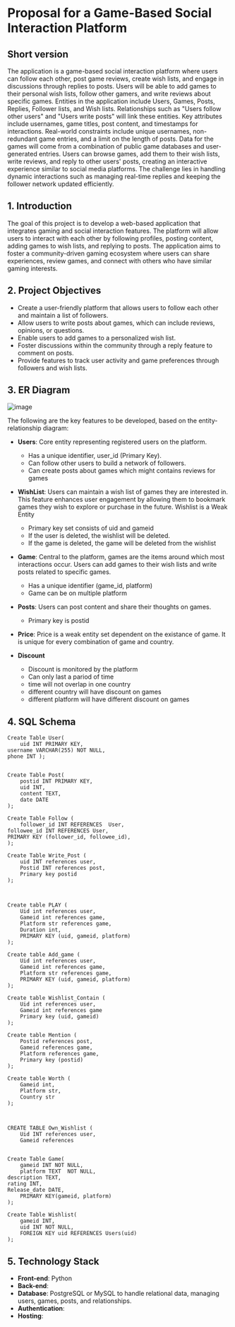 # Proposal for a Game-Based Social Interaction Platform

## Short version
The application is a game-based social interaction platform where users can follow each other, post game reviews, create wish lists, and engage in discussions through replies to posts. Users will be able to add games to their personal wish lists, follow other gamers, and write reviews about specific games. Entities in the application include Users, Games, Posts, Replies, Follower lists, and Wish lists. Relationships such as "Users follow other users" and "Users write posts" will link these entities. Key attributes include usernames, game titles, post content, and timestamps for interactions. Real-world constraints include unique usernames, non-redundant game entries, and a limit on the length of posts. Data for the games will come from a combination of public game databases and user-generated entries. Users can browse games, add them to their wish lists, write reviews, and reply to other users' posts, creating an interactive experience similar to social media platforms. The challenge lies in handling dynamic interactions such as managing real-time replies and keeping the follower network updated efficiently.

## 1. Introduction

The goal of this project is to develop a web-based application that integrates gaming and social interaction features. The platform will allow users to interact with each other by following profiles, posting content, adding games to wish lists, and replying to posts. The application aims to foster a community-driven gaming ecosystem where users can share experiences, review games, and connect with others who have similar gaming interests.

## 2. Project Objectives

- Create a user-friendly platform that allows users to follow each other and maintain a list of followers.
- Allow users to write posts about games, which can include reviews, opinions, or questions.
- Enable users to add games to a personalized wish list.
- Foster discussions within the community through a reply feature to comment on posts.
- Provide features to track user activity and game preferences through followers and wish lists.

## 3. ER Diagram

![image](https://github.com/user-attachments/assets/02cf318e-c4d5-4788-b443-1637b2681b3a)

The following are the key features to be developed, based on the entity-relationship diagram:

- **Users**: Core entity representing registered users on the platform.
  - Has a unique identifier, user_id (Primary Key).
  - Can follow other users to build a network of followers.
  - Can create posts about games which might contains reviews for games

- **WishList**: Users can maintain a wish list of games they are interested in. This feature enhances user engagement by allowing them to bookmark games they wish to explore or purchase in the future. Wishlist is a Weak Entity
  - Primary key set consists of uid and gameid
  - If the user is deleted, the wishlist will be deleted.
  - If the game is deleted, the game will be deleted from the wishlist

- **Game**: Central to the platform, games are the items around which most interactions occur. Users can add games to their wish lists and write posts related to specific games.
  - Has a unique identifier (game_id, platform)
  - Game can be on multiple platform


- **Posts**: Users can post content and share their thoughts on games.
  - Primary key is postid
 
    
- **Price**: Price is a weak entity set dependent on the existance of game. It is unique for every combination of game and country.

- **Discount**
  - Discount is monitored by the platform
  - Can only last a pariod of time
  - time will not overlap in one country
  - different country will have discount on games
  - different platform will have different discount on games
## 4. SQL Schema
```
Create Table User(
	uid INT PRIMARY KEY, 
username VARCHAR(255) NOT NULL,
phone INT );


Create Table Post(
	postid INT PRIMARY KEY,
	uid INT,
	content TEXT,
	date DATE
);

Create Table Follow (
	follower_id INT REFERENCES  User, 
followee_id INT REFERENCES User,
PRIMARY KEY (follower_id, followee_id), 
);

Create Table Write_Post (
	uid INT references user,
	Postid INT references post,
	Primary key postid
);



Create table PLAY (
	Uid int references user,
	Gameid int references game,
	Platform str references game,
	Duration int,
	PRIMARY KEY (uid, gameid, platform)
);

Create table Add_game (
	Uid int references user,
	Gameid int references game,
	Platform str references game,
	PRIMARY KEY (uid, gameid, platform)
);

Create table Wishlist_Contain (
	Uid int references user,
	Gameid int references game
	Primary key (uid, gameid)
);

Create table Mention (
	Postid references post,
	Gameid references game,
	Platform references game,
	Primary key (postid)
);

Create table Worth (
	Gameid int,
	Platform str,
	Country str
);


	
CREATE TABLE Own_Wishlist (
	Uid INT references user,
	Gameid references 


Create Table Game(
	gameid INT NOT NULL,
	platform TEXT  NOT NULL,
description TEXT,
rating INT,
Release_date DATE, 
	PRIMARY KEY(gameid, platform)
);

Create Table Wishlist(
	gameid INT, 
	uid INT NOT NULL, 
	FOREIGN KEY uid REFERENCES Users(uid)
);
```



## 5. Technology Stack

- **Front-end**: Python
- **Back-end**: 
- **Database**: PostgreSQL or MySQL to handle relational data, managing users, games, posts, and relationships.
- **Authentication**: 
- **Hosting**: 


